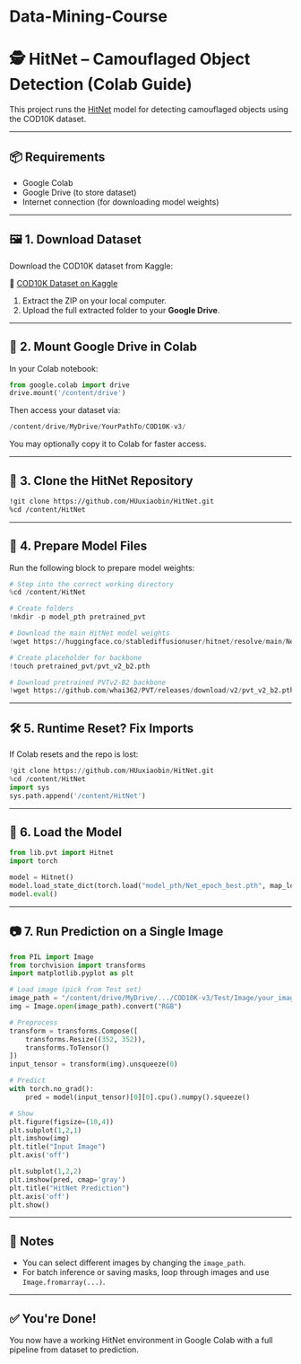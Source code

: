 # Data-Mining-Course

# 🕵️ HitNet – Camouflaged Object Detection (Colab Guide)

This project runs the [HitNet](https://github.com/HUuxiaobin/HitNet) model for detecting camouflaged objects using the COD10K dataset.

---

## 📦 Requirements

- Google Colab
- Google Drive (to store dataset)
- Internet connection (for downloading model weights)

---

## 🖼️ 1. Download Dataset

Download the COD10K dataset from Kaggle:

🔗 [COD10K Dataset on Kaggle](https://www.kaggle.com/datasets/getcam/cod10k?resource=download)

1. Extract the ZIP on your local computer.
2. Upload the full extracted folder to your **Google Drive**.

---

## 🔗 2. Mount Google Drive in Colab

In your Colab notebook:

```python
from google.colab import drive
drive.mount('/content/drive')
```

Then access your dataset via:
```python
/content/drive/MyDrive/YourPathTo/COD10K-v3/
```

You may optionally copy it to Colab for faster access.

---

## 🔧 3. Clone the HitNet Repository

```bash
!git clone https://github.com/HUuxiaobin/HitNet.git
%cd /content/HitNet
```

---

## 📁 4. Prepare Model Files

Run the following block to prepare model weights:

```python
# Step into the correct working directory
%cd /content/HitNet

# Create folders
!mkdir -p model_pth pretrained_pvt

# Download the main HitNet model weights
!wget https://huggingface.co/stablediffusionuser/hitnet/resolve/main/Net_epoch_best.pth -O model_pth/Net_epoch_best.pth

# Create placeholder for backbone
!touch pretrained_pvt/pvt_v2_b2.pth

# Download pretrained PVTv2-B2 backbone
!wget https://github.com/whai362/PVT/releases/download/v2/pvt_v2_b2.pth -O pretrained_pvt/pvt_v2_b2.pth
```

---

## 🛠️ 5. Runtime Reset? Fix Imports

If Colab resets and the repo is lost:

```python
!git clone https://github.com/HUuxiaobin/HitNet.git
%cd /content/HitNet
import sys
sys.path.append('/content/HitNet')
```

---

## 🤖 6. Load the Model

```python
from lib.pvt import Hitnet
import torch

model = Hitnet()
model.load_state_dict(torch.load("model_pth/Net_epoch_best.pth", map_location='cpu'))
model.eval()
```

---

## 📷 7. Run Prediction on a Single Image

```python
from PIL import Image
from torchvision import transforms
import matplotlib.pyplot as plt

# Load image (pick from Test set)
image_path = "/content/drive/MyDrive/.../COD10K-v3/Test/Image/your_image.jpg"
img = Image.open(image_path).convert("RGB")

# Preprocess
transform = transforms.Compose([
    transforms.Resize((352, 352)),
    transforms.ToTensor()
])
input_tensor = transform(img).unsqueeze(0)

# Predict
with torch.no_grad():
    pred = model(input_tensor)[0][0].cpu().numpy().squeeze()

# Show
plt.figure(figsize=(10,4))
plt.subplot(1,2,1)
plt.imshow(img)
plt.title("Input Image")
plt.axis('off')

plt.subplot(1,2,2)
plt.imshow(pred, cmap='gray')
plt.title("HitNet Prediction")
plt.axis('off')
plt.show()
```

---

## 📝 Notes

- You can select different images by changing the `image_path`.
- For batch inference or saving masks, loop through images and use `Image.fromarray(...)`.

---

## ✅ You're Done!

You now have a working HitNet environment in Google Colab with a full pipeline from dataset to prediction.
